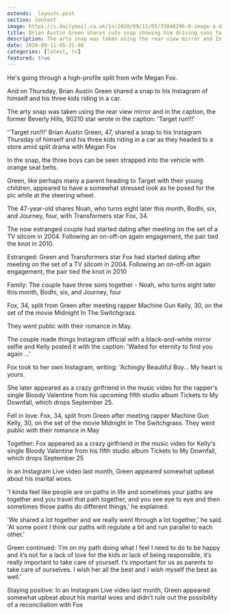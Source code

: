 ```yaml
---
extends: _layouts.post
section: content
image: https://i.dailymail.co.uk/1s/2020/09/11/05/33040296-0-image-a-43_1599797299971.jpg 
title: Brian Austin Green shares cute snap showing him driving sons to store amid split from Megan Fox 
description: The arty snap was taken using the rear view mirror and In the snap, the three boys can be seen strapped into the vehicle with orange seat belts as their dad sits behind the wheel. 
date: 2020-09-11-05-21-40 
categories: [latest, tv] 
featured: true 
--- 
```

He's going through a high-profile split from wife Megan Fox. 

And on Thursday, Brian Austin Green shared a snap to his Instagram of himself and his three kids riding in a car.

The arty snap was taken using the rear view mirror and in the caption, the former Beverly Hills, 90210 star wrote in the caption: 'Target run!!!'

''Target run!!!' Brian Austin Green, 47, shared a snap to his Instagram Thursday of himself and his three kids riding in a car as they headed to a store amid split drama with Megan Fox

In the snap, the three boys can be seen strapped into the vehicle with orange seat belts.

Green, like perhaps many a parent heading to Target with their young children, appeared to have a somewhat stressed look as he posed for the pic while at the steering wheel.

The 47-year-old shares Noah, who turns eight later this month, Bodhi, six, and Journey, four, with Transformers star Fox, 34.

The now estranged couple had started dating after meeting on the set of a TV sitcom in 2004. Following an on-off-on again engagement, the pair tied the knot in 2010. 

Estranged: Green and Transformers star Fox had started dating after meeting on the set of a TV sitcom in 2004. Following an on-off-on again engagement, the pair tied the knot in 2010

Family: The couple have three sons together - Noah, who turns eight later this month, Bodhi, six, and Journey, four

Fox, 34, split from Green after meeting rapper Machine Gun Kelly, 30, on the set of the movie Midnight In The Switchgrass. 

They went public with their romance in May. 

The couple made things Instagram official with a black-and-white mirror selfie and Kelly posted it with the caption: 'Waited for eternity to find you again ...'

Fox took to her own Instagram, writing: 'Achingly Beautiful Boy... My heart is yours.

She later appeared as a crazy girlfriend in the music video for the rapper's single Bloody Valentine from his upcoming fifth studio album Tickets to My Downfall, which drops September 25.

Fell in love: Fox, 34, split from Green after meeting rapper Machine Gun Kelly, 30, on the set of the movie Midnight In The Switchgrass. They went public with their romance in May

Together: Fox appeared as a crazy girlfriend in the music video for Kelly's single Bloody Valentine from his fifth studio album Tickets to My Downfall, which drops September 25

In an Instagram Live video last month, Green appeared somewhat upbeat about his marital woes. 

'I kinda feel like people are on paths in life and sometimes your paths are together and you travel that path together, and you see eye to eye and then sometimes those paths do different things,' he explained.

'We shared a lot together and we really went through a lot together,' he said. 'At some point I think our paths will regulate a bit and run parallel to each other.'   

Green continued: 'I’m on my path doing what I feel I need to do to be happy and it’s not for a lack of love for the kids or lack of being responsible, it’s really important to take care of yourself. t’s important for us as parents to take care of ourselves. I wish her all the best and I wish myself the best as well.' 

Staying positive: In an Instagram Live video last month, Green appeared somewhat upbeat about his marital woes and didn't rule out the possibility of a reconciliation with Fox 


